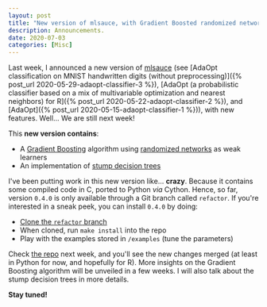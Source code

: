 ```yaml
---
layout: post
title: "New version of mlsauce, with Gradient Boosted randomized networks and stump decision trees"
description: Announcements.
date: 2020-07-03
categories: [Misc]
---
```



Last week, I announced a new version of [mlsauce](https://github.com/thierrymoudiki/mlsauce) (see [AdaOpt classification on MNIST handwritten digits (without preprocessing)]({% post_url 2020-05-29-adaopt-classifier-3 %}), [AdaOpt (a probabilistic classifier based on a mix of multivariable optimization and nearest neighbors) for R]({% post_url 2020-05-22-adaopt-classifier-2 %}), and [AdaOpt]({% post_url 2020-05-15-adaopt-classifier-1 %})), with new features. Well... We are still next week! 

This __new version contains__:

- A [Gradient Boosting](https://en.wikipedia.org/wiki/Gradient_boosting) algorithm using [randomized networks](https://thierrymoudiki.github.io/blog/#QuasiRandomizedNN) as weak learners
- An implementation of [stump decision trees](https://en.wikipedia.org/wiki/Decision_stump) 

I've been putting work in this new version like... __crazy__. Because it contains some compiled code in C, ported to Python _via_ Cython. Hence, so far, version `0.4.0` is only available through a Git branch called `refactor`. If you're interested in a sneak peek, you can install `0.4.0` by doing: 

- [Clone the `refactor` branch](https://stackoverflow.com/questions/1911109/how-do-i-clone-a-specific-git-branch)
- When cloned, run `make install` into the repo
- Play with the examples stored in `/examples` (tune the parameters)

Check [the repo](https://github.com/thierrymoudiki/mlsauce) next week, and you'll see the new changes merged (at least in Python for now, and hopefully for R). More insights on the Gradient Boosting algorithm will be unveiled in a few weeks. I will also talk about the stump decision trees in more details.

__Stay tuned!__

